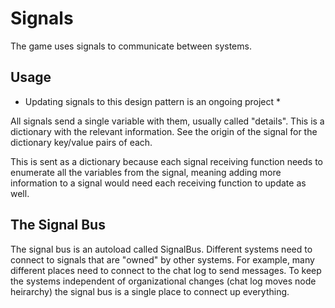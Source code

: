 # Signals
The game uses signals to communicate between systems.

## Usage
* Updating signals to this design pattern is an ongoing project *

All signals send a single variable with them, usually called "details". This is a dictionary with the relevant information. See the origin of the signal for the dictionary key/value pairs of each.

This is sent as a dictionary because each signal receiving function needs to enumerate all the variables from the signal, meaning adding more information to a signal would need each receiving function to update as well.

## The Signal Bus
The signal bus is an autoload called SignalBus. Different systems need to connect to signals that are "owned" by other systems. For example, many different places need to connect to the chat log to send messages. To keep the systems independent of organizational changes (chat log moves node heirarchy) the signal bus is a single place to connect up everything.
